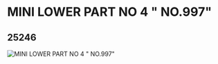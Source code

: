 # MINI LOWER PART NO 4  " NO.997"
## 25246
![MINI LOWER PART NO 4  " NO.997"](https://lc-www-live-s.legocdn.com/media/bricks/5/2/6138721.jpg)
